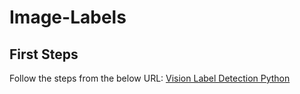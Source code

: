 # Image-Labels

## First Steps

Follow the steps from the below URL:
[Vision Label Detection Python](https://cloud.google.com/vision/docs/labels#vision_label_detection-python)